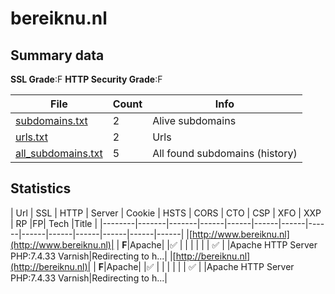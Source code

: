 

# bereiknu.nl
## Summary data


**SSL Grade**:F
**HTTP Security Grade**:F


| File       | Count | Info |
|------------|-------|------|
|[subdomains.txt](/data/bereiknu.nl/subdomains.txt)|2|Alive subdomains|
|[urls.txt](/data/bereiknu.nl/urls.txt)|2|Urls|
|[all_subdomains.txt](/data/bereiknu.nl/all_subdomains.txt)|5|All found subdomains (history)|


## Statistics


| Url | SSL | HTTP | Server | Cookie | HSTS | CORS | CTO | CSP | XFO | XXP | RP |FP| Tech |Title |
|--------|-------|-------|------|------|------|------|------|------|------|------|------|------|------|
|[http://www.bereiknu.nl](http://www.bereiknu.nl)| | **F**|Apache| |:white_check_mark: | | | | | | :white_check_mark: | |Apache HTTP Server PHP:7.4.33 Varnish|Redirecting to h...|
|[http://bereiknu.nl](http://bereiknu.nl)| | **F**|Apache| |:white_check_mark: | | | | | | :white_check_mark: | |Apache HTTP Server PHP:7.4.33 Varnish|Redirecting to h...|